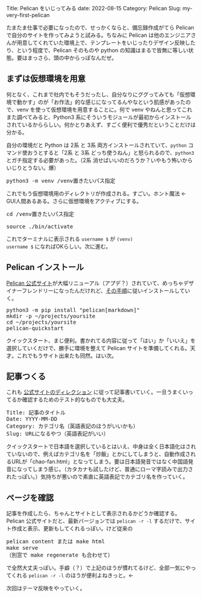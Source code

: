 Title: Pelican をいじってみる
date: 2022-08-15
Category: Pelican
Slug: my-very-first-pelican

<main>
たまたま仕事で必要になったので、せっかくならと、備忘録作成がてら Pelican で自分のサイトを作ってみようと試みる。ちなみに Pelican は他のエンジニアさんが用意してくれていた環境上で、テンプレートをいじったりデザイン反映したり、という程度で、Pelican そのものや python の知識はまるで皆無に等しい状態。要はまっさら、頭の中からっぽなんだぜ。

## まずは仮想環境を用意

何となく、これまで社内でもそうだったし、自分なりにググってみても「仮想環境で動かす」のが「お作法」的な感じになってるんやなという肌感があったので、venv を使って仮想環境を用意することに。何で venv やねんと思ってこれまた調べてみると、Python3 系にそういうモジュールが最初からインストールされているかららしい。何かとりあえず、すごく便利で優秀だということだけは分かる。

自分の環境だと Python は 2系 と 3系 両方インストールされていて、<code>python</code> コマンド使おうとすると「2系 と 3系 どっち使うねん」と怒られるので、<code>python3</code> とガチ指定する必要があった。（2系 消せばいいのだろうか？いやもう怖いからいじりとうない。爆）

<pre>python3 -m venv /venv置きたいパス指定</pre>

これでもう仮想環境用のディレクトリが作成される。すごい。ホント魔法 ← GUI人間あるある。さらに仮想環境をアクティブにする。

<pre>
cd /venv置きたいパス指定<br>
source ./bin/activate
</pre>

これでターミナルに表示される <code>username $</code> が <code>(venv) username $</code> になればOKらしい。次に進む。

## Pelican インストール

<a href="https://getpelican.com/" target="_blank">Pelican 公式サイト</a>が大幅リニューアル（アプデ？）されていて、めっちゃデザイナーフレンドリーになったんだけれど、<a href="https://getpelican.com/#quickstart" target="_blank">その手順</a>に従いインストールしていく。

<pre>
python3 -m pip install "pelican[markdown]"
mkdir -p ~/projects/yoursite
cd ~/projects/yoursite
pelican-quickstart
</pre>

クイックスタート、まじ便利。書かれてる内容に従って「はい」か「いいえ」を選択していくだけで、勝手に環境を整えて Pelican サイトを準備してくれる。天才。これでもうサイト出来たも同然。はい次。

## 記事つくる

これも <a href="https://getpelican.com/#quickstart" target="_blank">公式サイトのディレクション</a> に従って記事書いていく。一旦うまくいってるか確認するためのテスト的なものでも大丈夫。

<pre>
Title: 記事のタイトル
Date: YYYY-MM-DD
Category: カテゴリ名（英語表記のほうがいいかも）
Slug: URLになるやつ（英語表記がいい）
</pre>

クイックスタートで日本語を選択しているとはいえ、中身は全く日本語化はされていないので、例えばカテゴリ名を「炒飯」とかにしてしまうと、自動作成されるURLが「chao-fan.html」となってしまう。要は日本語発音ではなく中国語発音になってしまう感じ。（カタカナも試したけど、普通にローマ字読みで出力されたっぽい。）気持ちが悪いので素直に英語表記でカテゴリ名を作っていく。

## ページを確認

記事を作成したら、ちゃんとサイトとして表示されるかどうか確認する。 Pelican 公式サイトだと、最新バージョンでは <code>pelican -r -l</code> するだけで、サイト作成と表示、更新もしてくれるっぽい。けど従来の

<pre>
pelican content または make html
make serve
（別窓で make regenerate も合わせて）
</pre>

で全然大丈夫っぽい。手癖（？）で上記のほうが慣れてるけど、全部一気にやってくれる <code>pelican -r -l</code> のほうが便利よねきっと。←

次回はテーマ反映をやっていく。
</main>
